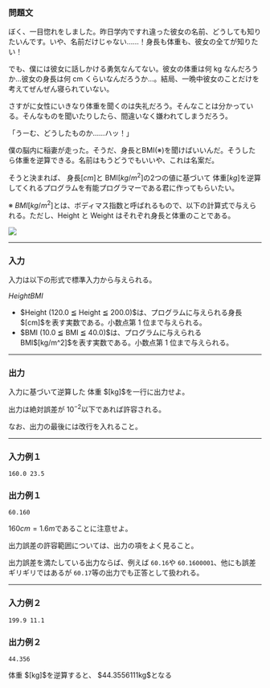 
<div>

<div>

<div>

### **問題文**

<section>
ぼく、一目惚れをしました。昨日学内ですれ違った彼女の名前、どうしても知りたいんです。いや、名前だけじゃない……！身長も体重も、彼女の全てが知りたい！

でも、僕には彼女に話しかける勇気なんてない。彼女の体重は何 kg なんだろうか...彼女の身長は何 cm くらいなんだろうか...。結局、一晩中彼女のことだけを考えてぜんぜん寝られていない。

さすがに女性にいきなり体重を聞くのは失礼だろう。そんなことは分かっている。そんなものを聞いたりしたら、間違いなく嫌われてしまうだろう。

「うーむ、どうしたものか……ハッ！」

僕の脳内に稲妻が走った。そうだ、身長とBMI(※)を聞けばいいんだ。そうしたら体重を逆算できる。名前はもうどうでもいいや、これは名案だ。

そうと決まれば、 身長$[cm]$と BMI$[kg/m^2]$の2つの値に基づいて 体重$[kg]$を逆算してくれるプログラムを有能プログラマーである君に作ってもらいたい。





※ $BMI[kg/m^2]$とは、ボディマス指数と呼ばれるもので、以下の計算式で与えられる。ただし、Height と Weight はそれぞれ身長と体重のことである。


<div>

<img src="https://atcoder.jp/img/arc/018/1-1.png">

</img>

</div>

</section>

</div>

</div>

---

<div>

### **入力**

<section>

<p>
入力は以下の形式で標準入力から与えられる。
</p>

<div>

$Height$$BMI$
</div>

<ul>

<li>
$Height (120.0 ≦ Height ≦ 200.0)$は、プログラムに与えられる身長$[cm]$を表す実数である。小数点第 1 位まで与えられる。
</li>

<li>
$BMI (10.0 ≦ BMI ≦ 40.0)$は、プログラムに与えられる BMI$[kg/m^2]$を表す実数である。小数点第 1 位まで与えられる。
</li>

</ul>

</section>

</div>

---

<div>

### **出力**

<section>
入力に基づいて逆算した 体重 $[kg]$を一行に出力せよ。

出力は絶対誤差が $10^{−2}$以下であれば許容される。

なお、出力の最後には改行を入れること。
    
</section>

</div>

---

<div>

### **入力例１**

<section>

```
160.0 23.5
```

</section>

</div>

<div>

### **出力例１**

<section>

```
60.160
```
$160cm = 1.6m$であることに注意せよ。

出力誤差の許容範囲については、出力の項をよく見ること。

出力誤差を満たしている出力ならば、例えば `60.16`や `60.1600001`、他にも誤差ギリギリではあるが `60.17`等の出力でも正答として扱われる。
    
</section>

</div>

---

<div>

### **入力例２**

<section>

```
199.9 11.1
```

</section>

</div>

<div>

### **出力例２**

<section>

```
44.356
```

</section>
体重 $[kg]$を逆算すると、 $44.3556111kg$となる


</div>

</div>
